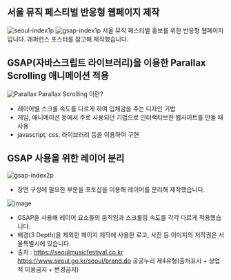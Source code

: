 ## 서울 뮤직 페스티벌 반응형 웹페이지 제작
![seoul-index1p](https://github.com/user-attachments/assets/1faf84bf-c224-49d5-85cf-11c57158e49d)
![gsap-index1p](https://github.com/user-attachments/assets/6ed5dced-296c-480c-9385-8e34a4eee51f)
서울 뮤직 페스티벌 홍보를 위한 반응형 웹페이지입니다. 래퍼런스 포스터를 참고해 제작했습니다.

## GSAP(자바스크립트 라이브러리)을 이용한 Parallax Scrolling 애니메이션 적용

![Parallax](https://github.com/user-attachments/assets/1393ea5d-d64f-4f5f-a761-143c073c065e)
Parallax Scrolling 이란?

-   레이어별 스크롤 속도를 다르게 하여 입체감을 주는 디자인 기법
-   게임, 애니메이션 등에서 주로 사용되던 기법으로 인터랙티브한 웹사이트를 만들 때 사용
-   javascript, css, 라이브러리 등을 이용하여 구현

## GSAP 사용을 위한 레이어 분리
![gsap-index2p](https://github.com/user-attachments/assets/b298a557-8728-4b7c-b394-19f9a1e12350)
-   장면 구성에 필요한 부분을 포토샵을 이용해 레이어를 분리해 제작했습니다.
  
![image](https://github.com/user-attachments/assets/d1220c41-28d3-4bca-a17f-73ea4a101b01)
-   GSAP을 사용해 레이어 요소들의 움직임과 스크롤링 속도를 각각 다르게 적용했습니다.
-   배경(3 Depth)을 제외한 페이지 제작에 사용한 로고, 사진 등 이미지의 저작권은 서울특별시에 있습니다. 
-   출처 : https://seoulmusicfestival.co.kr
https://www.seoul.go.kr/seoul/brand.do
공공누리 제4유형(출처표시 + 상업적 이용금지 + 변경금지)

